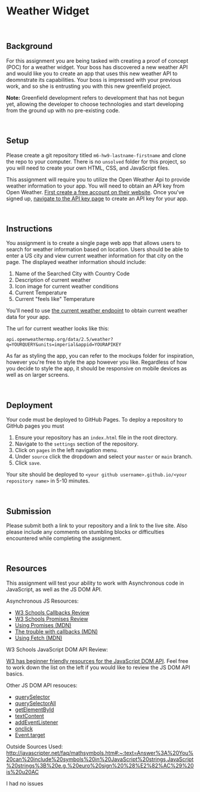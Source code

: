 # Weather Widget

&nbsp;
## Background

For this assignment you are being tasked with creating a proof of concept (POC) for a weather widget. Your boss has discovered a new weather API and would like you to create an app that uses this new weather API to deomnstrate its capabilities. Your boss is impressed with your previous work, and so she is entrusting you with this new greenfield project.

**Note:** Greenfield development refers to development that has not begun yet, allowing the developer to choose technologies and start developing from the ground up with no pre-existing code.

&nbsp;
## Setup

Please create a git repository titled `m6-hw9-lastname-firstname` and clone the repo to your computer. There is no `unsolved` folder for this project, so you will need to create your own HTML, CSS, and JavaScript files.

This assignment will require you to utilize the Open Weather Api to provide weather information to your app. You will need to obtain an API key from Open Weather. [First create a free account on their website](https://home.openweathermap.org/users/sign_up). Once you've signed up, [navigate to the API key page](https://home.openweathermap.org/api_keys) to create an API key for your app.

&nbsp;
## Instructions

You assignment is to create a single page web app that allows users to search for weather information based on location. Users should be able to enter a US city and view current weather information for that city on the page. The displayed weather information should include:

1. Name of the Searched City with Country Code
1. Description of current weather
1. Icon image for current weather conditions
1. Current Temperature
1. Current "feels like" Temperature

You'll need to use [the current weather endpoint](https://openweathermap.org/current) to obtain current weather data for your app.

The url for current weather looks like this:

`api.openweathermap.org/data/2.5/weather?q=YOURQUERY&units=imperial&appid=YOURAPIKEY`

As far as styling the app, you can refer to the mockups folder for inspiration, however you're free to style the app however you like. Regardless of how you decide to style the app, it should be responsive on mobile devices as well as on larger screens.

&nbsp;
## Deployment

Your code must be deployed to GitHub Pages. To deploy a repository to GitHub pages you must

1. Ensure your repository has an `index.html` file in the root directory.
1. Navigate to the `settings` section of the repository.
1. Click on `pages` in the left navigation menu.
1. Under `source` click the dropdown and select your `master` or `main` branch.
1. Click `save`.

Your site should be deployed to `<your github username>.github.io/<your repository name>` in 5-10 minutes.

&nbsp;
## Submission

Please submit both a link to your repository and a link to the live site. Also please include any comments on stumbling blocks or difficulties encountered while completing the assignment.

&nbsp;
## Resources

This assignment will test your ability to work with Asynchronous code in JavaScript, as well as the JS DOM API.

Asynchronous JS Resources:

- [W3 Schools Callbacks Review](https://www.w3schools.com/js/js_callback.asp)
- [W3 Schools Promises Review](https://www.w3schools.com/js/js_promise.asp)
- [Using Promises (MDN)](https://developer.mozilla.org/en-US/docs/Web/JavaScript/Guide/Using_promises)
- [The trouble with callbacks (MDN)](https://developer.mozilla.org/en-US/docs/Learn/JavaScript/Asynchronous/Promises#the_trouble_with_callbacks)
- [Using Fetch (MDN)](https://developer.mozilla.org/en-US/docs/Web/API/Fetch_API/Using_Fetch)

W3 Schools JavaScript DOM API Review:

[W3 has beginner friendly resources for the JavaScript DOM API](https://www.w3schools.com/js/js_htmldom.asp). Feel free to work down the list on the left if you would like to review the JS DOM API basics.

Other JS DOM API resouces:

- [querySelector](https://developer.mozilla.org/en-US/docs/Web/API/Document/querySelector)
- [querySelectorAll](https://developer.mozilla.org/en-US/docs/Web/API/Document/querySelectorAll)
- [getElementById](https://developer.mozilla.org/en-US/docs/Web/API/Document/getElementById)
- [textContent](https://developer.mozilla.org/en-US/docs/Web/API/Node/textContent)
- [addEventListener](https://developer.mozilla.org/en-US/docs/Web/API/EventTarget/addEventListener)
- [onclick](https://developer.mozilla.org/en-US/docs/Web/API/GlobalEventHandlers/onclick)
- [Event.target](https://developer.mozilla.org/en-US/docs/Web/API/Event/target)


Outside Sources Used:
http://javascripter.net/faq/mathsymbols.htm#:~:text=Answer%3A%20You%20can%20include%20symbols%20in%20JavaScript%20strings,JavaScript%20strings%3B%20e.g.%20euro%20sign%20%28%E2%82%AC%29%20is%20u20AC


I had no issues